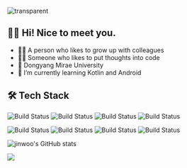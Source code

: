 ![transparent](https://capsule-render.vercel.app/api?type=transparent&fontColor=353535&text=Baik%20Jin%20Woo&height=140&fontSize=80&desc=🚀Android%20Developer🚀&descAlignY=80&descAlign=45&animation=fadeIn&fontAlign=30&descSize=20)

## 🙋‍♂️ Hi! Nice to meet you.
- 👨‍🚀 A person who likes to grow up with colleagues
- 🙆‍♀️ Someone who likes to put thoughts into code
- 🏫 Dongyang Mirae University 
- 🌱 I’m currently learning  Kotlin and Android 

## 🛠 Tech Stack
![Build Status](https://img.shields.io/badge/android-3DDC84?style=for-the-badge&logo=android&logoColor=white)
![Build Status](https://img.shields.io/badge/kotlin-7F52FF?style=for-the-badge&logo=Kotlin&logoColor=white)
![Build Status](https://img.shields.io/badge/php-777BB4?style=for-the-badge&logo=php&logoColor=white)
![Build Status](https://img.shields.io/badge/mysql-4479A1?style=for-the-badge&logo=mysql&logoColor=white)

![Build Status](https://img.shields.io/badge/figma-F24E1E?style=for-the-badge&logo=figma&logoColor=white)
![Build Status](https://img.shields.io/badge/gather-7952B3?style=for-the-badge&logoColor=white)
![Build Status](https://img.shields.io/badge/github-181717?style=for-the-badge&logo=github&logoColor=white)
![Build Status](https://img.shields.io/badge/notion-000000?style=for-the-badge&logo=notion&logoColor=white)

![jinwoo's GitHub stats](https://github-readme-stats.vercel.app/api?username=dev-baik&hide=contribs,prs&theme=vue&show_icons=true)

<a href="https://hits.seeyoufarm.com"><img src="https://hits.seeyoufarm.com/api/count/incr/badge.svg?url=https%3A%2F%2Fgithub.com%2Fdev-baik&count_bg=%235CC49B&title_bg=%23555555&icon=&icon_color=%23E7E7E7&title=hits&edge_flat=false"/></a>

